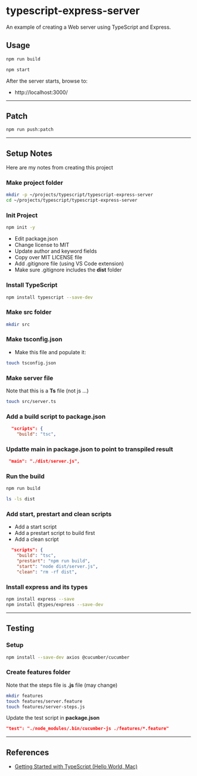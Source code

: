 typescript-express-server
==

An example of creating a Web server using TypeScript and Express.

## Usage

```sh
npm run build 

npm start
```

After the server starts, browse to:

* http://localhost:3000/

* * *

## Patch

```sh
npm run push:patch
```

* * *

## Setup Notes

Here are my notes from creating this project

### Make project folder

```sh
mkdir -p ~/projects/typescript/typescript-express-server
cd ~/projects/typescript/typescript-express-server
```

### Init Project

```sh
npm init -y
```

* Edit package.json
* Change license to MIT
* Update author and keyword fields
* Copy over MIT LICENSE file
* Add .gitignore file (using VS Code extension)
* Make sure .gitignore includes the **dist** folder

### Install TypeScript

```sh
npm install typescript --save-dev
```

### Make src folder

```sh
mkdir src
```

### Make tsconfig.json

* Make this file and populate it:

```sh
touch tsconfig.json
```

### Make server file

Note that this is a **Ts** file (not js ...)

```sh
touch src/server.ts
```

### Add a build script to package.json

```json
  "scripts": {
    "build": "tsc",
```

### Updatte main in package.json to point to transpiled result

```json
 "main": "./dist/server.js",
```

### Run the build

```sh
npm run build

ls -ls dist
```

### Add start, prestart and clean scripts

* Add a start script
* Add a prestart script to build first
* Add a clean script

```json
  "scripts": {
    "build": "tsc",
    "prestart": "npm run build",
    "start": "node dist/server.js",
    "clean": "rm -rf dist",
```

### Install express and its types

```sh
npm install express --save
npm install @types/express --save-dev
```

* * *

## Testing

### Setup

```sh
npm install --save-dev axios @cucumber/cucumber
```

### Create features folder

Note that the steps file is **.js** file (may change)

```sh
mkdir features
touch features/server.feature
touch features/server-steps.js
```

Update the test script in **package.json**

```json
"test": "./node_modules/.bin/cucumber-js ./features/*.feature"
```

* * *

## References

* [Getting Started with TypeScript (Hello World, Mac)](https://scriptable.com/typescript/getting-started-with-typescript-hello-world)